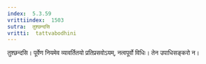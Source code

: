 ```yaml
---
index:  5.3.59
vrittiindex:  1503
sutra:  तुश्छन्दसि
vritti:  tattvabodhini 
---
```


तुश्छन्दसि। पूर्वेण नियमेव व्यावर्तितयो प्रतिप्रसवोऽयम्, नत्वपूर्वो विधिः। तेन उपाधिसङ्करो न।

